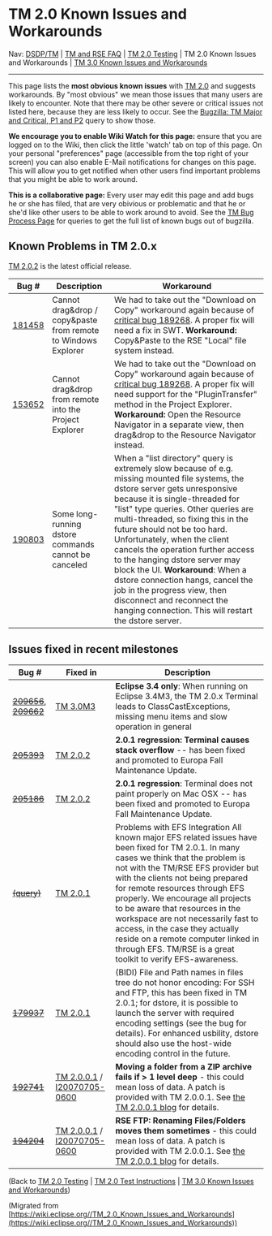 

TM 2.0 Known Issues and Workarounds
===================================

Nav: [DSDP/TM](./TM "DSDP/TM") | [TM and RSE FAQ](./TM_and_RSE_FAQ "TM and RSE FAQ") | [TM 2.0 Testing](./TM_2.0_Testing "TM 2.0 Testing") | TM 2.0 Known Issues and Workarounds | [TM 3.0 Known Issues and Workarounds](./TM_3.0_Known_Issues_and_Workarounds "TM 3.0 Known Issues and Workarounds")

* * *

This page lists the **most obvious known issues** with [TM 2.0](http://download.eclipse.org/dsdp/tm/downloads/) and suggests workarounds. By "most obvious" we mean those issues that many users are likely to encounter. Note that there may be other severe or critical issues not listed here, because they are less likely to occur. See the [Bugzilla: TM Major and Critical, P1 and P2](https://bugs.eclipse.org/bugs/buglist.cgi?query_format=advanced&classification=DSDP&product=Target+Management&bug_status=UNCONFIRMED&bug_status=NEW&bug_status=ASSIGNED&bug_status=REOPENED&cmdtype=doit&field0-0-0=priority&type0-0-0=regexp&value0-0-0=P%5B12%5D&field0-0-1=bug_severity&type0-0-1=regexp&value0-0-1=blocker%7Ccritical%7Cmajor) query to show those.

**We encourage you to enable Wiki Watch for this page:** ensure that you are logged on to the Wiki, then click the little 'watch' tab on top of this page. On your personal "preferences" page (accessible from the top right of your screen) you can also enable E-Mail notifications for changes on this page. This will allow you to get notified when other users find important problems that you might be able to work around.

**This is a collaborative page:** Every user may edit this page and add bugs he or she has filed, that are very obivious or problematic and that he or she'd like other users to be able to work around to avoid. See the [TM Bug Process Page](https://www.eclipse.org/dsdp/tm/development/bug_process.php) for queries to get the full list of known bugs out of bugzilla.  

Known Problems in TM 2.0.x
--------------------------

[TM 2.0.2](http://download.eclipse.org/dsdp/tm/downloads/drops/R-2.0.2-200711131300/) is the latest official release.

| **Bug #** | **Description** | **Workaround** |
| --- | --- | --- |
| [181458](https://bugs.eclipse.org/bugs/show_bug.cgi?id=181458) | Cannot drag&drop / copy&paste from remote to Windows Explorer | We had to take out the "Download on Copy" workaround again because of [critical bug 189268](https://bugs.eclipse.org/bugs/show_bug.cgi?id=189268). A proper fix will need a fix in SWT. **Workaround:** Copy&Paste to the RSE "Local" file system instead. |
| [153652](https://bugs.eclipse.org/bugs/show_bug.cgi?id=153652) | Cannot drag&drop from remote into the Project Explorer | We had to take out the "Download on Copy" workaround again because of [critical bug 189268](https://bugs.eclipse.org/bugs/show_bug.cgi?id=189268). A proper fix will need support for the "PluginTransfer" method in the Project Explorer. **Workaround:** Open the Resource Navigator in a separate view, then drag&drop to the Resource Navigator instead. |
| [190803](https://bugs.eclipse.org/bugs/show_bug.cgi?id=190803) | Some long-running dstore commands cannot be canceled | When a "list directory" query is extremely slow because of e.g. missing mounted file systems, the dstore server gets unresponsive because it is single-threaded for "list" type queries. Other queries are multi-threaded, so fixing this in the future should not be too hard. Unfortunately, when the client cancels the operation further access to the hanging dstore server may block the UI. **Workaround**: When a dstore connection hangs, cancel the job in the progress view, then disconnect and reconnect the hanging connection. This will restart the dstore server. |

Issues fixed in recent milestones
---------------------------------

| **Bug #** | **Fixed in** | **Description** |
| --- | --- | --- |
| ~~[209656](https://bugs.eclipse.org/bugs/show_bug.cgi?id=209656)~~, ~~[209662](https://bugs.eclipse.org/bugs/show_bug.cgi?id=209662)~~ | [TM 3.0M3](http://download.eclipse.org/dsdp/tm/downloads/drops/S-3.0M3-200711141025/) | **Eclipse 3.4 only**: When running on Eclipse 3.4M3, the TM 2.0.x Terminal leads to ClassCastExceptions, missing menu items and slow operation in general |
| ~~[205393](https://bugs.eclipse.org/bugs/show_bug.cgi?id=205393)~~ | [TM 2.0.2](http://download.eclipse.org/dsdp/tm/downloads/drops/R-2.0.2-200711131300/) | **2.0.1 regression: Terminal causes stack overflow** \-\- has been fixed and promoted to Europa Fall Maintenance Update. |
| ~~[205186](https://bugs.eclipse.org/bugs/show_bug.cgi?id=205186)~~ | [TM 2.0.2](http://download.eclipse.org/dsdp/tm/downloads/drops/R-2.0.2-200711131300/) | **2.0.1 regression**: Terminal does not paint properly on Mac OSX -- has been fixed and promoted to Europa Fall Maintenance Update. |
| ~~[(query)](https://bugs.eclipse.org/bugs/buglist.cgi?query_format=advanced&short_desc_type=substring&short_desc=%5Befs&classification=DSDP&product=Target+Management&target_milestone=---&target_milestone=2.0.1&target_milestone=Future&cmdtype=doit)~~ | [TM 2.0.1](http://download.eclipse.org/dsdp/tm/downloads/drops/R-2.0.1-200709262145/) | Problems with EFS Integration  All known major EFS related issues have been fixed for TM 2.0.1. In many cases we think that the problem is not with the TM/RSE EFS provider but with the clients not being prepared for remote resources through EFS properly. We encourage all projects to be aware that resources in the workspace are not necessarily fast to access, in the case they actually reside on a remote computer linked in through EFS. TM/RSE is a great toolkit to verify EFS-awareness.   |
| ~~[179937](https://bugs.eclipse.org/bugs/show_bug.cgi?id=179937)~~ | [TM 2.0.1](http://download.eclipse.org/dsdp/tm/downloads/drops/R-2.0.1-200709262145/) | (BIDI) File and Path names in files tree do not honor encoding: For SSH and FTP, this has been fixed in TM 2.0.1; for dstore, it is possible to launch the server with required encoding settings (see the bug for details). For enhanced usbility, dstore should also use the host-wide encoding control in the future. |
| ~~[192741](https://bugs.eclipse.org/bugs/show_bug.cgi?id=192741)~~ | [TM 2.0.0.1](http://download.eclipse.org/dsdp/tm/downloads/drops/R-2.0.0.1-200707061039/) / [I20070705-0600](http://download.eclipse.org/dsdp/tm/downloads/) | **Moving a folder from a ZIP archive fails if > 1 level deep** \- this could mean loss of data.  A patch is provided with TM 2.0.0.1. See [the TM 2.0.0.1 blog](http://tmober.blogspot.com/2007/07/dsdp-tm-rse-2001-critical-patch-release.html) for details.   |
| ~~[194204](https://bugs.eclipse.org/bugs/show_bug.cgi?id=194204)~~ | [TM 2.0.0.1](http://download.eclipse.org/dsdp/tm/downloads/drops/R-2.0.0.1-200707061039/) / [I20070705-0600](http://download.eclipse.org/dsdp/tm/downloads/) | **RSE FTP: Renaming Files/Folders moves them sometimes** \- this could mean loss of data. A patch is provided with TM 2.0.0.1. See [the TM 2.0.0.1 blog](http://tmober.blogspot.com/2007/07/dsdp-tm-rse-2001-critical-patch-release.html) for details. |

  
(Back to [TM 2.0 Testing](./TM_2.0_Testing "TM 2.0 Testing") | [TM 2.0 Test Instructions](./TM_2.0_Test_Instructions "TM 2.0 Test Instructions") | [TM 3.0 Known Issues and Workarounds](./TM_3.0_Known_Issues_and_Workarounds "TM 3.0 Known Issues and Workarounds"))


(Migrated from [https://wiki.eclipse.org//TM_2.0_Known_Issues_and_Workarounds](https://wiki.eclipse.org//TM_2.0_Known_Issues_and_Workarounds))